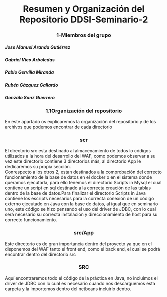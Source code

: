 <h1 align="center">Resumen y Organización del Repositorio DDSI-Seminario-2</h1>
<h3 align="center">1-Miembros del grupo</h3>
<h5 align="left">Jose Manuel Aranda Gutiérrez</h5>
<h5 align="left">Gabriel Vico Arboledas</h5>
<h5 align="left">Pablo Gervilla Miranda</h5>
<h5 align="left">Rubén Gázquez Gallardo</h5>
<h5 align="left">Gonzalo Sanz Guerrero</h5>
<h3 align="center">1.1Organización del repositorio</h3>
En este apartado os explicaremos la organización del repositorio y de los archivos que podemos encontrar de cada directorio
<h3 align="center">scr</h3>

El directorio src esta destinado al almacenamiento de todos lo códigos utilizados a la hora del desarrollo del WAF, como podemos observar a su vez este directorio contiene 3 directorios más, al directorio App le dedicaremos su propia sección.<br /> 
Conrespecto a los otros 2, estan destinados a la comprobación del correcto funcionamiento de la base de datos en el docker o en el sistema donde queramos ejecutarla, para ello tenemos el directorio Scripts in Mysql el cual contiene un script en sql destinado a la correcta creación de las tablas dentro de la base de datos.Para finalizar el directorio Scripts in Java contiene los escripts necesarios para la correcta conexión de un código externo ejecutado en Java con la base de datos, al igual que en seminario uno, este código se hizo pensando el uso del driver de JDBC, con lo cual será necesario su correcta instalación y direccionamiento de host para su correcto funcionamiento.




<h3 align="center">src/App</h3>
Este directorio es de gran importancia dentro del proyecto ya que en el disponemos del WAF tanto el front end, como el back end, el cual se podrá encontrar dentro del directorio src


<h3 align="center">SRC</h3>
Aquí encontraremos todo el código de la práctica en Java, no incluimos el driver de JDBC con lo cual es necesario cuando nos descarguemos esta carpeta y la importemos dentro del
netbeans incluirlo dentro.
